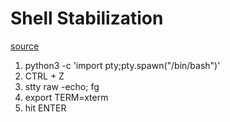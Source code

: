 # Shell Stabilization

[source](https://brain2life.hashnode.dev/how-to-stabilize-a-simple-reverse-shell-to-a-fully-interactive-terminal)


1. python3 -c 'import pty;pty.spawn("/bin/bash")'
2. CTRL + Z
3. stty raw -echo; fg
4. export TERM=xterm
5. hit ENTER


